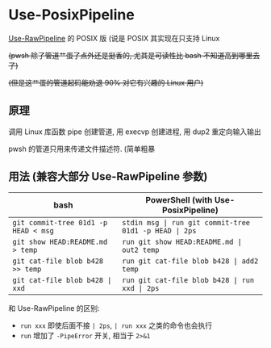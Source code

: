 # Use-PosixPipeline

[Use-RawPipeline](https://github.com/GeeLaw/PowerShellThingies/tree/master/modules/Use-RawPipeline) 的 POSIX 版 (说是 POSIX 其实现在只支持 Linux

<s>(pwsh 除了管道艹蛋了点外还是挺香的, 尤其是可读性比 bash 不知道高到哪里去了)</s>

<s>(但是这艹蛋的管道起码能劝退 90% 对它有兴趣的 Linux 用户)</s>

## 原理

调用 Linux 库函数 pipe 创建管道, 用 execvp 创建进程, 用 dup2 重定向输入输出

pwsh 的管道只用来传递文件描述符. (简单粗暴

## 用法 (兼容大部分 Use-RawPipeline 参数)

| bash | PowerShell (with Use-PosixPipeline) |
| --- | --- |
| `git commit-tree 01d1 -p HEAD < msg` | `stdin msg \| run git commit-tree 01d1 -p HEAD \| 2ps` |
| `git show HEAD:README.md > temp` | `run git show HEAD:README.md \| out2 temp` |
| `git cat-file blob b428 >> temp` | `run git cat-file blob b428 \| add2 temp` |
| `git cat-file blob b428 \| xxd` | `run git cat-file blob b428 \| run xxd \| 2ps` |

和 Use-RawPipeline 的区别:

- `run xxx` 即使后面不接 `| 2ps`, `| run xxx` 之类的命令也会执行
- `run` 增加了 `-PipeError` 开关, 相当于 `2>&1`
